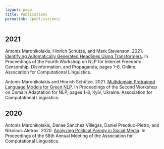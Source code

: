```yaml
---
layout: page
title: Publications
permalink: /publications/
---
```



## 2021

Antonis Maronikolakis, Hinrich Schütze, and Mark Stevenson. 2021. [Identifying Automatically Generated Headlines Using Transformers](https://www.aclweb.org/anthology/2021.nlp4if-1.1/). In Proceedings of the Fourth Workshop on NLP for Internet Freedom: Censorship, Disinformation, and Propaganda, pages 1–6, Online. Association for Computational Linguistics.

Antonis Maronikolakis and Hinrich Schütze. 2021. [Multidomain Pretrained Language Models for Green NLP](https://www.aclweb.org/anthology/2021.adaptnlp-1.1/). In Proceedings of the Second Workshop on Domain Adaptation for NLP, pages 1–8, Kyiv, Ukraine. Association for Computational Linguistics.

## 2020

Antonis Maronikolakis, Danae Sánchez Villegas, Daniel Preotiuc-Pietro, and Nikolaos Aletras. 2020. [Analyzing Political Parody in Social Media](https://www.aclweb.org/anthology/2020.acl-main.403). In Proceedings of the 58th Annual Meeting of the Association for Computational Linguistics.
